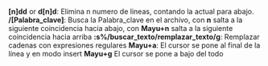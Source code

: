 **\[n]dd** or **d\[n]d**: Elimina n numero de lineas, contando la actual para abajo.
**/\[Palabra_clave]**: Busca la Palabra_clave en el archivo, con **n** salta a la siguiente coincidencia hacia abajo, con **Mayu+n** salta a la siguiente coincidencia hacia arriba
**:s%/buscar_texto/remplazar_texto/g**: Remplazar cadenas con expresiones regulares
**Mayu+a**: El cursor se pone al final de la línea y en modo insert
**Mayu+g** El cursor se pone a bajo del todo